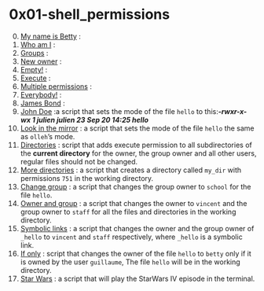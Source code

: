 # 0x01-shell_permissions

0. [My name is Betty](./0-iam_betty) :  
1. [Who am I](./1-who_am_i) :  
2. [Groups](./2-groups) :  
3. [New owner](./3-new_owner) :  
4. [Empty!](./4-empty) :  
5. [Execute](./5-execute) :  
6. [Multiple permissions](./6-multiple_permissions) :  
7. [Everybody!](./7-everybody) :  
8. [James Bond](./8-James_Bond) :  
9. [John Doe](./9-John_Doe) :a script that sets the mode of the file `hello` to this:***-rwxr-x-wx 1 julien julien 23 Sep 20 14:25 hello***  
10. [Look in the mirror](./10-mirror_permissions) : a script that sets the mode of the file `hello` the same as `olleh`’s mode.  
11. [Directories](./11-directories_permissions) : script that adds execute permission to all subdirectories of the **current directory** for the owner, the group owner and all other users, regular files should not be changed.  
12. [More directories](./12-directory_permissions) : a script that creates a directory called `my_dir` with permissions `751` in the working directory.  
13. [Change group](./13-change_group) : a script that changes the group owner to `school` for the file `hello`.  
14. [Owner and group](./100-change_owner_and_group) : a script that changes the owner to `vincent` and the group owner to `staff` for all the files and directories in the working directory.  
15. [Symbolic links](./101-symbolic_link_permissions) : a script that changes the owner and the group owner of `_hello` to `vincent` and `staff` respectively, where `_hello` is a symbolic link.  
16. [If only](./102-if_only) : script that changes the owner of the file `hello` to `betty` only if it is owned by the user `guillaume`, The file `hello` will be in the working directory.  
17. [Star Wars](./103-Star_Wars) : a script that will play the StarWars IV episode in the terminal.  
